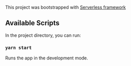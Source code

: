 This project was bootstrapped with [Serverless framework](https://github.com/serverless)

## Available Scripts

In the project directory, you can run:

### `yarn start`
Runs the app in the development mode.<br />
